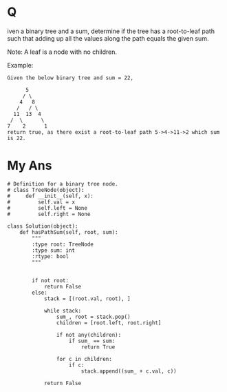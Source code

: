 # Q
iven a binary tree and a sum, determine if the tree has a root-to-leaf path such that adding up all the values along the path equals the given sum.

Note: A leaf is a node with no children.

Example:
```
Given the below binary tree and sum = 22,

      5
     / \
    4   8
   /   / \
  11  13  4
 /  \      \
7    2      1
return true, as there exist a root-to-leaf path 5->4->11->2 which sum is 22.
```
# My Ans
```
# Definition for a binary tree node.
# class TreeNode(object):
#     def __init__(self, x):
#         self.val = x
#         self.left = None
#         self.right = None

class Solution(object):
    def hasPathSum(self, root, sum):
        """
        :type root: TreeNode
        :type sum: int
        :rtype: bool
        """
        
 
        if not root:
            return False
        else:
            stack = [(root.val, root), ]
            
            while stack:  
                sum_, root = stack.pop()
                children = [root.left, root.right]
                
                if not any(children):
                    if sum_ == sum:
                        return True
                
                for c in children:
                    if c:
                        stack.append((sum_ + c.val, c))
                    
            return False
```